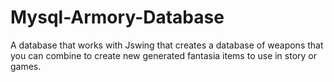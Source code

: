 # Mysql-Armory-Database
A database that works with Jswing that creates a database of weapons that you can combine to create new generated fantasia items to use in story or games.
